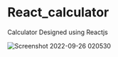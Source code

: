 # React_calculator
Calculator Designed using Reactjs


![Screenshot 2022-09-26 020530](https://user-images.githubusercontent.com/76778888/192164451-0cb74528-77f1-488f-82e5-236940290f36.png)
